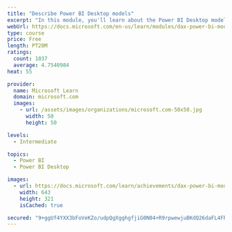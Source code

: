 ```yaml
---
title: "Describe Power BI Desktop models"
excerpt: "In this module, you'll learn about the Power BI Desktop model structure, star schema design basics, analytics queries, and report visual configuration. This module provides a strong foundation on which you can learn to optimize model designs and add model calculations."
webUrl: https://docs.microsoft.com/en-us/learn/modules/dax-power-bi-models/
type: course
price: Free
length: PT20M
ratings:
  count: 1037
  average: 4.7540984
heat: 55

provider:
  name: Microsoft Learn
  domain: microsoft.com
  images:
    - url: /assets/images/organizations/microsoft.com-50x50.jpg
      width: 50
      height: 50

levels:
  - Intermediate

topics:
  - Power BI
  - Power BI Desktop

images:
  - url: https://docs.microsoft.com/learn/achievements/dax-power-bi-models-social.png
    width: 643
    height: 321
    isCached: true

secured: "9+ggUf4YXX3bFoVeKZo/udpQgXgghgfjiG0N04+R9rpwewjuBKdQ26daFL4FR5UqJZE+OR43oXuoRWc9t6TzVpDKaK1OhJvKjTRDNsuaCDOOdLlm4A+f6nWRfJXIxGjWHX69Dd6x+UzjaDYK5h+gpboE0NRUWJ9TKgi/6HJFgv3bfVqn5P8AArTZZq6Vc4aVGDTbE+4iX6O6L831CJeMC2I5bpC5BgSw9zd/MCzS6kC4k79980JA42FNpSpNjWtfvZy6CBErSJPnXR0gCJJiUdWjc+bjezvrU5UPiyMV2sHYWjIdaRuN71k3y5/oYUHzLoaZMxOamCDGadoaSJRgXRJ3uXmUkI+Wgmudnfffep4mop7+Ih/9Z+/Mgr/UOcIYf3adLG6AHvbC6xPbr5ESiZVTus9orXXallFS58rWXQs=;qj09Pvs0XONFp01Dnd1Y6A=="
---
```


